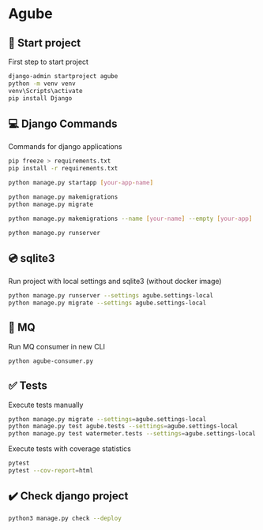# Agube

## 🚀 Start project

First step to start project

```bash
django-admin startproject agube
python -m venv venv
venv\Scripts\activate
pip install Django
```

## 💻 Django Commands

Commands for django applications

```bash
pip freeze > requirements.txt
pip install -r requirements.txt
```

```bash
python manage.py startapp [your-app-name]
```

```bash
python manage.py makemigrations
python manage.py migrate
```

```bash
python manage.py makemigrations --name [your-name] --empty [your-app]
```

```bash
python manage.py runserver
```

## 💿 sqlite3

Run project with local settings and sqlite3 (without docker image)

```bash
python manage.py runserver --settings agube.settings-local
python manage.py migrate --settings agube.settings-local
```

## 📮 MQ

Run MQ consumer in new CLI

```bash
python agube-consumer.py
```

## ✅ Tests

Execute tests manually

```bash
python manage.py migrate --settings=agube.settings-local
python manage.py test agube.tests --settings=agube.settings-local
python manage.py test watermeter.tests --settings=agube.settings-local
```

Execute tests with coverage statistics

```bash
pytest
pytest --cov-report=html
```

## ✔️ Check django project

```bash
python3 manage.py check --deploy
```
